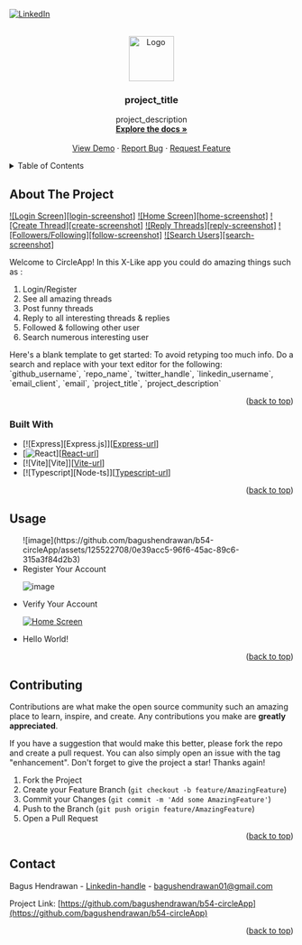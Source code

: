 <!-- Improved compatibility of back to top link: See: https://github.com/othneildrew/Best-README-Template/pull/73 -->
<a id="readme-top"></a>
<!--
*** Thanks for checking out the Best-README-Template. If you have a suggestion
*** that would make this better, please fork the repo and create a pull request
*** or simply open an issue with the tag "enhancement".
*** Don't forget to give the project a star!
*** Thanks again! Now go create something AMAZING! :D
-->



<!-- PROJECT SHIELDS -->
<!--
*** I'm using markdown "reference style" links for readability.
*** Reference links are enclosed in brackets [ ] instead of parentheses ( ).
*** See the bottom of this document for the declaration of the reference variables
*** for contributors-url, forks-url, etc. This is an optional, concise syntax you may use.
*** https://www.markdownguide.org/basic-syntax/#reference-style-links
-->
[![LinkedIn][linkedin-shield]][linkedin-url]



<!-- PROJECT LOGO -->
<br />
<div align="center">
  <a href="https://github.com/bagushendrawan/b54-circleApp">
    <img src="Frontend/public/vite.png" alt="Logo" width="80" height="80">
  </a>

<h3 align="center">project_title</h3>

  <p align="center">
    project_description
    <br />
    <a href="https://github.com/bagushendrawan/b54-circleApp"><strong>Explore the docs »</strong></a>
    <br />
    <br />
    <a href="https://github.com/bagushendrawan/b54-circleApp">View Demo</a>
    ·
    <a href="https://github.com/bagushendrawan/b54-circleApp/issues/new?labels=bug&template=bug-report---.md">Report Bug</a>
    ·
    <a href="https://github.com/bagushendrawan/b54-circleApp/issues/new?labels=enhancement&template=feature-request---.md">Request Feature</a>
  </p>
</div>



<!-- TABLE OF CONTENTS -->
<details>
  <summary>Table of Contents</summary>
  <ol>
    <li>
      <a href="#about-the-project">About The Project</a>
      <ul>
        <li><a href="#built-with">Built With</a></li>
      </ul>
    </li>
    <li>
      <a href="#getting-started">Getting Started</a>
      <ul>
        <li><a href="#prerequisites">Prerequisites</a></li>
        <li><a href="#installation">Installation</a></li>
      </ul>
    </li>
    <li><a href="#usage">Usage</a></li>
    <li><a href="#roadmap">Roadmap</a></li>
    <li><a href="#contributing">Contributing</a></li>
    <li><a href="#license">License</a></li>
    <li><a href="#contact">Contact</a></li>
    <li><a href="#acknowledgments">Acknowledgments</a></li>
  </ol>
</details>



<!-- ABOUT THE PROJECT -->
## About The Project

[![Login Screen][login-screenshot]](https://github.com/bagushendrawan/b54-circleApp/assets/125522708/ae87cc27-1cba-48f4-9e0c-11e4425b90fc)
[![Home Screen][home-screenshot]](https://github.com/bagushendrawan/b54-circleApp/assets/125522708/2d99b14c-837e-4f5e-860b-2bcb55266cc5)
[![Create Thread][create-screenshot]](https://github.com/bagushendrawan/b54-circleApp/assets/125522708/86abb88b-5d2c-432b-a254-86dcc9b9a6be)
[![Reply Threads][reply-screenshot]](https://github.com/bagushendrawan/b54-circleApp/assets/125522708/bbeeb77f-1a54-4ab1-856a-66bbcadd3e43)
[![Followers/Following][follow-screenshot]](https://github.com/bagushendrawan/b54-circleApp/assets/125522708/9c377bd2-181b-4207-9d77-6afeda1d6c4a)
[![Search Users][search-screenshot]](https://github.com/bagushendrawan/b54-circleApp/assets/125522708/bced0cfe-0376-4c40-8283-276702dccbe0)

Welcome to CircleApp!
In this X-Like app you could do amazing things such as :
<ol>
  <li>Login/Register</li>
  <li>See all amazing threads</li>
  <li>Post funny threads</li>
  <li>Reply to all interesting threads & replies</li>
  <li>Followed & following other user</li>
  <li>Search numerous interesting user</li>
</ol>
Here's a blank template to get started: To avoid retyping too much info. Do a search and replace with your text editor for the following: `github_username`, `repo_name`, `twitter_handle`, `linkedin_username`, `email_client`, `email`, `project_title`, `project_description`

<p align="right">(<a href="#readme-top">back to top</a>)</p>



### Built With

* [![Express][Express.js]][[Express-url]]
* [![React][React.js]][[React-url]]
* [![Vite][Vite]][[Vite-url]]
* [![Typescript][Node-ts]][[Typescript-url]]

<p align="right">(<a href="#readme-top">back to top</a>)</p>

<!-- USAGE EXAMPLES -->
## Usage
<ul>
![image](https://github.com/bagushendrawan/b54-circleApp/assets/125522708/0e39acc5-96f6-45ac-89c6-315a3f84d2b3)
  <li>Register Your Account</li>

![image](https://github.com/bagushendrawan/b54-circleApp/assets/125522708/62fdf462-a607-4878-a5b4-7de35cf23d5c)
<li>Verify Your Account</li>

[![Home Screen][product-screenshot]](https://github.com/bagushendrawan/b54-circleApp/assets/125522708/2d99b14c-837e-4f5e-860b-2bcb55266cc5)
<li>Hello World!</li>

</ul>

<p align="right">(<a href="#readme-top">back to top</a>)</p>

<!-- CONTRIBUTING -->
## Contributing

Contributions are what make the open source community such an amazing place to learn, inspire, and create. Any contributions you make are **greatly appreciated**.

If you have a suggestion that would make this better, please fork the repo and create a pull request. You can also simply open an issue with the tag "enhancement".
Don't forget to give the project a star! Thanks again!

1. Fork the Project
2. Create your Feature Branch (`git checkout -b feature/AmazingFeature`)
3. Commit your Changes (`git commit -m 'Add some AmazingFeature'`)
4. Push to the Branch (`git push origin feature/AmazingFeature`)
5. Open a Pull Request

<p align="right">(<a href="#readme-top">back to top</a>)</p>


<!-- CONTACT -->
## Contact

Bagus Hendrawan - [Linkedin-handle](www.linkedin.com/in/bagus-hendrawan) - bagushendrawan01@gmail.com

Project Link: [https://github.com/bagushendrawan/b54-circleApp](https://github.com/bagushendrawan/b54-circleApp)

<p align="right">(<a href="#readme-top">back to top</a>)</p>


<!-- MARKDOWN LINKS & IMAGES -->
<!-- https://www.markdownguide.org/basic-syntax/#reference-style-links -->
[contributors-shield]: https://img.shields.io/github/contributors/github_username/repo_name.svg?style=for-the-badge
[contributors-url]: https://github.com/github_username/repo_name/graphs/contributors
[forks-shield]: https://img.shields.io/github/forks/github_username/repo_name.svg?style=for-the-badge
[forks-url]: https://github.com/github_username/repo_name/network/members
[stars-shield]: https://img.shields.io/github/stars/github_username/repo_name.svg?style=for-the-badge
[stars-url]: https://github.com/github_username/repo_name/stargazers
[issues-shield]: https://img.shields.io/github/issues/github_username/repo_name.svg?style=for-the-badge
[issues-url]: https://github.com/github_username/repo_name/issues
[license-shield]: https://img.shields.io/github/license/github_username/repo_name.svg?style=for-the-badge
[license-url]: https://github.com/github_username/repo_name/blob/master/LICENSE.txt
[linkedin-shield]: https://img.shields.io/badge/-LinkedIn-black.svg?style=for-the-badge&logo=linkedin&colorB=555
[linkedin-url]: https://linkedin.com/in/linkedin_username
[product-screenshot]: images/screenshot.png
[Next.js]: https://img.shields.io/badge/next.js-000000?style=for-the-badge&logo=nextdotjs&logoColor=white
[Next-url]: https://nextjs.org/
[React.js]: https://img.shields.io/badge/React-20232A?style=for-the-badge&logo=react&logoColor=61DAFB
[React-url]: https://reactjs.org/
[Vue.js]: https://img.shields.io/badge/Vue.js-35495E?style=for-the-badge&logo=vuedotjs&logoColor=4FC08D
[Vue-url]: https://vuejs.org/
[Angular.io]: https://img.shields.io/badge/Angular-DD0031?style=for-the-badge&logo=angular&logoColor=white
[Angular-url]: https://angular.io/
[Svelte.dev]: https://img.shields.io/badge/Svelte-4A4A55?style=for-the-badge&logo=svelte&logoColor=FF3E00
[Svelte-url]: https://svelte.dev/
[Laravel.com]: https://img.shields.io/badge/Laravel-FF2D20?style=for-the-badge&logo=laravel&logoColor=white
[Laravel-url]: https://laravel.com
[linkedin-url]: www.linkedin.com/in/bagus-hendrawan
[Bootstrap.com]: https://img.shields.io/badge/Bootstrap-563D7C?style=for-the-badge&logo=bootstrap&logoColor=white
[Bootstrap-url]: https://getbootstrap.com
[JQuery.com]: https://img.shields.io/badge/jQuery-0769AD?style=for-the-badge&logo=jquery&logoColor=white
[JQuery-url]: https://jquery.com 
[Express-url]: https://expressjs.com/
[Vite-url]: https://vitejs.dev/
[Typescript-url]: https://www.typescriptlang.org/
